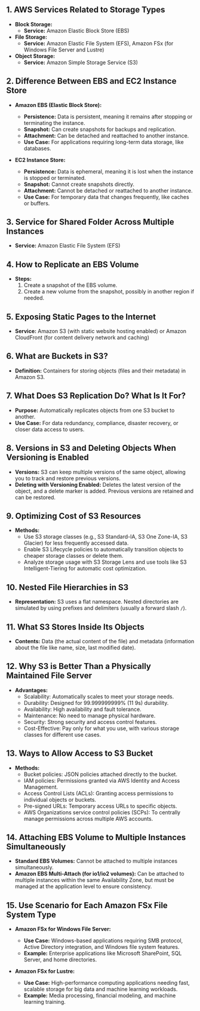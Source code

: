 ## 1. AWS Services Related to Storage Types

- **Block Storage:**
  - **Service:** Amazon Elastic Block Store (EBS)
- **File Storage:**
  - **Service:** Amazon Elastic File System (EFS), Amazon FSx (for Windows File Server and Lustre)
- **Object Storage:**
  - **Service:** Amazon Simple Storage Service (S3)

## 2. Difference Between EBS and EC2 Instance Store

- **Amazon EBS (Elastic Block Store):**
  - **Persistence:** Data is persistent, meaning it remains after stopping or terminating the instance.
  - **Snapshot:** Can create snapshots for backups and replication.
  - **Attachment:** Can be detached and reattached to another instance.
  - **Use Case:** For applications requiring long-term data storage, like databases.

- **EC2 Instance Store:**
  - **Persistence:** Data is ephemeral, meaning it is lost when the instance is stopped or terminated.
  - **Snapshot:** Cannot create snapshots directly.
  - **Attachment:** Cannot be detached or reattached to another instance.
  - **Use Case:** For temporary data that changes frequently, like caches or buffers.

## 3. Service for Shared Folder Across Multiple Instances

- **Service:** Amazon Elastic File System (EFS)

## 4. How to Replicate an EBS Volume

- **Steps:**
  1. Create a snapshot of the EBS volume.
  2. Create a new volume from the snapshot, possibly in another region if needed.

## 5. Exposing Static Pages to the Internet

- **Service:** Amazon S3 (with static website hosting enabled) or Amazon CloudFront (for content delivery network and caching)

## 6. What are Buckets in S3?

- **Definition:** Containers for storing objects (files and their metadata) in Amazon S3.

## 7. What Does S3 Replication Do? What Is It For?

- **Purpose:** Automatically replicates objects from one S3 bucket to another.
- **Use Case:** For data redundancy, compliance, disaster recovery, or closer data access to users.

## 8. Versions in S3 and Deleting Objects When Versioning is Enabled

- **Versions:** S3 can keep multiple versions of the same object, allowing you to track and restore previous versions.
- **Deleting with Versioning Enabled:** Deletes the latest version of the object, and a delete marker is added. Previous versions are retained and can be restored.

## 9. Optimizing Cost of S3 Resources

- **Methods:**
  - Use S3 storage classes (e.g., S3 Standard-IA, S3 One Zone-IA, S3 Glacier) for less frequently accessed data.
  - Enable S3 Lifecycle policies to automatically transition objects to cheaper storage classes or delete them.
  - Analyze storage usage with S3 Storage Lens and use tools like S3 Intelligent-Tiering for automatic cost optimization.

## 10. Nested File Hierarchies in S3

- **Representation:** S3 uses a flat namespace. Nested directories are simulated by using prefixes and delimiters (usually a forward slash `/`).

## 11. What S3 Stores Inside Its Objects

- **Contents:** Data (the actual content of the file) and metadata (information about the file like name, size, last modified date).

## 12. Why S3 is Better Than a Physically Maintained File Server

- **Advantages:**
  - Scalability: Automatically scales to meet your storage needs.
  - Durability: Designed for 99.999999999% (11 9s) durability.
  - Availability: High availability and fault tolerance.
  - Maintenance: No need to manage physical hardware.
  - Security: Strong security and access control features.
  - Cost-Effective: Pay only for what you use, with various storage classes for different use cases.

## 13. Ways to Allow Access to S3 Bucket

- **Methods:**
  - Bucket policies: JSON policies attached directly to the bucket.
  - IAM policies: Permissions granted via AWS Identity and Access Management.
  - Access Control Lists (ACLs): Granting access permissions to individual objects or buckets.
  - Pre-signed URLs: Temporary access URLs to specific objects.
  - AWS Organizations service control policies (SCPs): To centrally manage permissions across multiple AWS accounts.

## 14. Attaching EBS Volume to Multiple Instances Simultaneously

- **Standard EBS Volumes:** Cannot be attached to multiple instances simultaneously.
- **Amazon EBS Multi-Attach (for io1/io2 volumes):** Can be attached to multiple instances within the same Availability Zone, but must be managed at the application level to ensure consistency.

## 15. Use Scenario for Each Amazon FSx File System Type

- **Amazon FSx for Windows File Server:**
  - **Use Case:** Windows-based applications requiring SMB protocol, Active Directory integration, and Windows file system features.
  - **Example:** Enterprise applications like Microsoft SharePoint, SQL Server, and home directories.

- **Amazon FSx for Lustre:**
  - **Use Case:** High-performance computing applications needing fast, scalable storage for big data and machine learning workloads.
  - **Example:** Media processing, financial modeling, and machine learning training.
